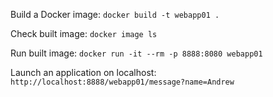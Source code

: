 Build a Docker image:
`docker build -t webapp01 .`

Check built image:
`docker image ls`

Run built image: 
`docker run -it --rm -p 8888:8080 webapp01`

Launch an application on localhost: 
`http://localhost:8888/webapp01/message?name=Andrew`